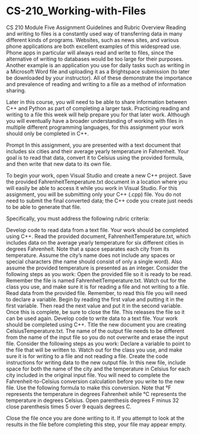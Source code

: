 # CS-210_Working-with-Files

CS 210 Module Five Assignment Guidelines and Rubric
Overview
Reading and writing to files is a constantly used way of transferring data in many different kinds of programs. Websites, such as news sites, and various phone applications are both excellent examples of this widespread use. Phone apps in particular will always read and write to files, since the alternative of writing to databases would be too large for their purposes. Another example is an application you use for daily tasks such as writing in a Microsoft Word file and uploading it as a Brightspace submission (to later be downloaded by your instructor). All of these demonstrate the importance and prevalence of reading and writing to a file as a method of information sharing.

Later in this course, you will need to be able to share information between C++ and Python as part of completing a larger task. Practicing reading and writing to a file this week will help prepare you for that later work. Although you will eventually have a broader understanding of working with files in multiple different programming languages, for this assignment your work should only be completed in C++.

Prompt
In this assignment, you are presented with a text document that includes six cities and their average yearly temperature in Fahrenheit. Your goal is to read that data, convert it to Celsius using the provided formula, and then write that new data to its own file.

To begin your work, open Visual Studio and create a new C++ project. Save the provided FahrenheitTemperature.txt document in a location where you will easily be able to access it while you work in Visual Studio. For this assignment, you will be submitting only your C++ (.cpp) file. You do not need to submit the final converted data; the C++ code you create just needs to be able to generate that file.

Specifically, you must address the following rubric criteria:

Develop code to read data from a text file. Your work should be completed using C++. Read the provided document, FahrenheitTemperature.txt, which includes data on the average yearly temperature for six different cities in degrees Fahrenheit. Note that a space separates each city from its temperature. Assume the city’s name does not include any spaces or special characters (the name should consist of only a single word). Also assume the provided temperature is presented as an integer. Consider the following steps as you work:
Open the provided file so it is ready to be read. Remember the file is named FahrenheitTemperature.txt. Watch out for the class you use, and make sure it is for reading a file and not writing to a file.
Read data from the provided file. Remember, to read this file you will need to declare a variable. Begin by reading the first value and putting it in the first variable. Then read the next value and put it in the second variable.
Once this is complete, be sure to close the file. This releases the file so it can be used again.
Develop code to write data to a text file. Your work should be completed using C++. Title the new document you are creating CelsiusTemperature.txt. The name of the output file needs to be different from the name of the input file so you do not overwrite and erase the input file. Consider the following steps as you work:
Declare a variable to point to the file that will be written to. Watch out for the class you use, and make sure it is for writing to a file and not reading a file.
Create the code instructions for writing data to the new output file. In this new file, include space for both the name of the city and the temperature in Celsius for each city included in the original input file. You will need to complete the Fahrenheit-to-Celsius conversion calculation before you write to the new file. Use the following formula to make this conversion. Note that °F represents the temperature in degrees Fahrenheit while °C represents the temperature in degrees Celsius.
Open parenthesis degrees F minus 32 close parenthesis times 5 over 9 equals degrees C.

Close the file once you are done writing to it. If you attempt to look at the results in the file before completing this step, your file may appear empty.
